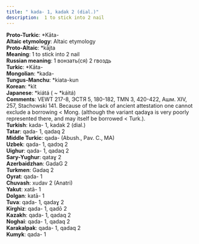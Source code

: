 ```yaml
---
title: " kada- 1, kadak 2 (dial.)"
description:  1 to stick into 2 nail
---
```


<strong>Proto-Turkic</strong>:  *Kāta-<br>
<strong>Altaic etymology</strong>:  Altaic etymology<br>
<strong> Proto-Altaic</strong>:  *kā́jta<br>
<strong>Meaning</strong>:  1 to stick into 2 nail<br>
<strong>Russian meaning</strong>:  1 вонзать(ся) 2 гвоздь<br>
<strong>Turkic</strong>:  *Kāta-<br>
<strong>Mongolian</strong>:  *kada-<br>
<strong>Tungus-Manchu</strong>:  *kiata-kun<br>
<strong>Korean</strong>:  *kìt<br>
<strong>Japanese</strong>:  *kiátá ( ~ *káitá)<br>
<strong>Comments</strong>:  VEWT 217-8, ЭСТЯ 5, 180-182, TMN 3, 420-422, Ашм. XIV, 257, Stachowski 141. Because of the lack of ancient attestation one cannot exclude a borrowing < Mong. (although the variant qadaɣa is very poorly represented there, and may itself be borrowed < Turk.).<br>
<strong>Turkish</strong>:  kada- 1, kadak 2 (dial.)<br>
<strong>Tatar</strong>:  qada- 1, qadaq 2<br>
<strong>Middle Turkic</strong>:  qada- (Abush., Pav. C., MA)<br>
<strong>Uzbek</strong>:  qada- 1, qadɔq 2<br>
<strong>Uighur</strong>:  qada- 1, qadaq 2<br>
<strong>Sary-Yughur</strong>:  qataɣ 2<br>
<strong>Azerbaidzhan</strong>:  GadaG 2<br>
<strong>Turkmen</strong>:  Gadaq 2<br>
<strong>Oyrat</strong>:  qada- 1<br>
<strong>Chuvash</strong>:  xudav 2 (Anatri)<br>
<strong>Yakut</strong>:  xatā- 1<br>
<strong>Dolgan</strong>:  katā- 1<br>
<strong>Tuva</strong>:  qada- 1, qadaɣ 2<br>
<strong>Kirghiz</strong>:  qada- 1, qadō 2<br>
<strong>Kazakh</strong>:  qada- 1, qadaq 2<br>
<strong>Noghai</strong>:  qada- 1, qadaq 2<br>
<strong>Karakalpak</strong>:  qada- 1, qadaq 2<br>
<strong>Kumyk</strong>:  qada- 1<br>


